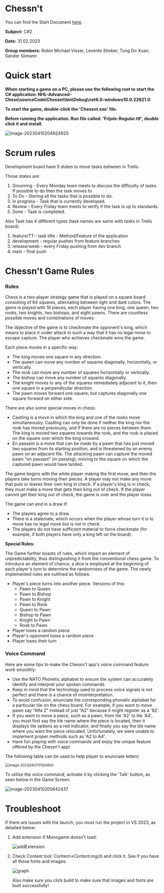# Chessn't

   You can find the Start Document [here](documents/startDocument.md).

   **Subject:** C#2
   
   **Date:** 31.02.2023
   
   **Group members:** Robin Michael Visser, Levente Stieber, Tung Do Xuan, Sander Siimann
   
   # Quick start
   
   **When starting a game on a PC, please use the following root to start the C# application: NHL-Advanced-Chess\sourceCode\Chessnt\bin\Debug\net6.0-windows10.0.22621.0**
   
   **To start the game, double-click the 'Chessnt.exe' file.**
   
   **Before running the application. Run file called: 'Frijole-Regular.ttf', double click it and install.**
   
   ![image-20230410204924920](https://i.imgur.com/mqvPykV.png)
   
   # Scrum rules
   
   Development board have 5 states to move tasks between in Trello.
   
   Those states are:
   
   1. Grooming - Every Monday team meets to discuss the difficulty of tasks. If possible to do then the task moves to
   2. To Do - Storing all the tasks that is possible to do.
   3. In progress - Task that is currently developed.
   4. Review - Every Friday team meets to verify if the task is up to standards.
   5. Done - Task is completed.
   
   Also Task has 4 different types (task names are same with tasks in Trello board):
   
   1. feature/TT-<number of the task>: task title  - Method/Feature of the application
   2. development - regular pushes from feature branches
   3. release/week<number of the week> - every Friday pushing from dev branch
   4. main - final push
   
   # Chessn't Game Rules
   
   ### Rules
   
   Chess is a two-player strategy game that is played on a square board consisting of 64 squares, alternating between light and dark colors. The game is played with 16 pieces, each player having one king, one queen, two rooks, two knights, two bishops, and eight pawns. There are countless possible moves and combinations of moves.
   
   The objective of the game is to checkmate the opponent's king, which means to place it under attack in such a way that it has no legal move to escape capture. The player who achieves checkmate wins the game.
   
   Each piece moves in a specific way:
   
   - The king moves one square in any direction.
   - The queen can move any number of squares diagonally, horizontally, or vertically.
   - The rook can move any number of squares horizontally or vertically.
   - The bishop can move any number of squares diagonally.
   - The knight moves to any of the squares immediately adjacent to it, then one square in a perpendicular direction.
   - The pawn moves forward one square, but captures diagonally one square forward on either side.
   
   There are also some special moves in chess:
   
   - Castling is a move in which the king and one of the rooks move simultaneously. Castling can only be done if neither the king nor the rook has moved previously, and if there are no pieces between them. The king is moved two squares towards the rook, and the rook is placed on the square over which the king crossed.
   - En passant is a move that can be made by a pawn that has just moved two squares from its starting position, and is threatened by an enemy pawn on an adjacent file. The attacking pawn can capture the moved pawn "en passant" (in passing), moving to the square on which the captured pawn would have landed.
   
   The game begins with the white player making the first move, and then the players take turns moving their pieces. A player may not make any move that puts or leaves their own king in check. If a player's king is in check, they must make a move that gets their king out of check. If the player cannot get their king out of check, the game is over and the player loses.
   
   The game can end in a draw if:
   
   - The players agree to a draw.
   - There is a stalemate, which occurs when the player whose turn it is to move has no legal move but is not in check.
   - The players do not have sufficient material to force checkmate (for example, if both players have only a king left on the board).
   
   **Special Rules:**
   
   The Game further boasts of rules, which impart an element of unpredictability, thus distinguishing it from the conventional chess game. To introduce an element of chance, a dice is employed at the beginning of each player's turn to determine the randomness of the game. The newly implemented rules are outlined as follows:
   
   - Player's piece turns into another piece. Versions of this:
     - Pawn to Queen
     - Pawn to Bishop
     - Pawn to Knight
     - Pawn to Rook
     - Queen to Pawn
     - Bishop to Pawn
     - Knight to Pawn
     - Rook to Pawn
   - Player loses a random piece
   - Player's opponent loses a random piece
   - Player loses their turn
   
   ### Voice Command
   
   Here are some tips to make the Chessn't app's voice command feature work smoothly:
   
   - Use the NATO Phonetic alphabet to ensure the system can accurately identify and interpret your spoken commands.
   - Keep in mind that the technology used to process voice signals is not perfect and there is a chance of misinterpretation.
   - To avoid confusion, enunciate the corresponding phonetic alphabet for a particular tile on the chess board. For example, if you want to move pawn say "Alfa 2" instead of just "A2" because it might register as a '82'.
   - If you want to move a piece, such as a pawn, from tile 'A2' to tile 'A4', you must first say the tile name where the piece is located, then it displays tile options as a red indicator, and finally you say the tile name where you want the piece relocated. Unfortunately, we were unable to implement proper methods such as 'A2 to A4'.
   - Have fun playing with voice commands and enjoy the unique feature offered by the Chessn't app!
   
   The following table can be used to help player to enunciate letters:
   
   <img src="https://i.imgur.com/iZLkJIL.png" alt="image-20230407111504931" style="zoom:80%;" />
   
   To utilize the voice command, activate it by clicking the 'Talk' button, as seen below in the Game Screen:
   
   ![image-20230410205642437](https://i.imgur.com/ueBoUig.png)
   
   
   
   # Troubleshoot
   
   If there are issues with the launch, you must run the project in VS 2023, as detailed below:
   
   1. Add extension if Monogame doesn't load:
   
      ![addExtension](https://i.imgur.com/0imE7VH.png)
   
   2. Check Content tool: Content->Content.mgcb and click it. See if you have all those fonts and images:
   
      ![graph](https://i.imgur.com/vPTs5Mo.png)
   
      Also make sure you click build to make sure that images and fonts are built successfully!
